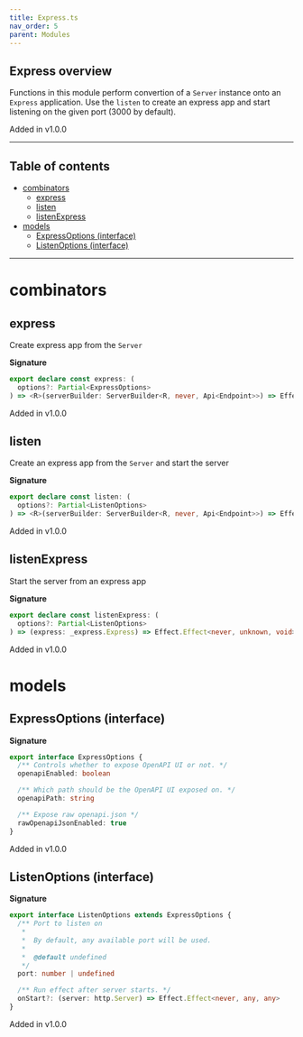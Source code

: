 ```yaml
---
title: Express.ts
nav_order: 5
parent: Modules
---
```


## Express overview

Functions in this module perform convertion of a `Server` instance onto
an `Express` application. Use the `listen` to create an express app and
start listening on the given port (3000 by default).

Added in v1.0.0

---

<h2 class="text-delta">Table of contents</h2>

- [combinators](#combinators)
  - [express](#express)
  - [listen](#listen)
  - [listenExpress](#listenexpress)
- [models](#models)
  - [ExpressOptions (interface)](#expressoptions-interface)
  - [ListenOptions (interface)](#listenoptions-interface)

---

# combinators

## express

Create express app from the `Server`

**Signature**

```ts
export declare const express: (
  options?: Partial<ExpressOptions>
) => <R>(serverBuilder: ServerBuilder<R, never, Api<Endpoint>>) => Effect.Effect<R, unknown, _express.Express>
```

Added in v1.0.0

## listen

Create an express app from the `Server` and start the server

**Signature**

```ts
export declare const listen: (
  options?: Partial<ListenOptions>
) => <R>(serverBuilder: ServerBuilder<R, never, Api<Endpoint>>) => Effect.Effect<R, unknown, void>
```

Added in v1.0.0

## listenExpress

Start the server from an express app

**Signature**

```ts
export declare const listenExpress: (
  options?: Partial<ListenOptions>
) => (express: _express.Express) => Effect.Effect<never, unknown, void>
```

Added in v1.0.0

# models

## ExpressOptions (interface)

**Signature**

```ts
export interface ExpressOptions {
  /** Controls whether to expose OpenAPI UI or not. */
  openapiEnabled: boolean

  /** Which path should be the OpenAPI UI exposed on. */
  openapiPath: string

  /** Expose raw openapi.json */
  rawOpenapiJsonEnabled: true
}
```

Added in v1.0.0

## ListenOptions (interface)

**Signature**

```ts
export interface ListenOptions extends ExpressOptions {
  /** Port to listen on
   *
   *  By default, any available port will be used.
   *
   *  @default undefined
   */
  port: number | undefined

  /** Run effect after server starts. */
  onStart?: (server: http.Server) => Effect.Effect<never, any, any>
}
```

Added in v1.0.0
